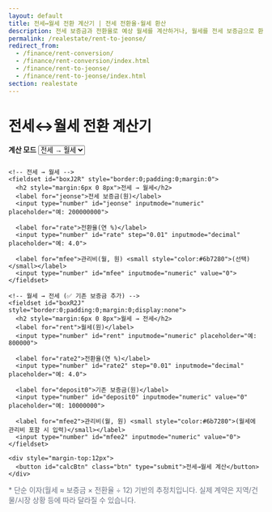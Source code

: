 ```yaml
---
layout: default
title: 전세↔월세 전환 계산기 | 전세 전환율·월세 환산
description: 전세 보증금과 전환율로 예상 월세를 계산하거나, 월세를 전세 보증금으로 환산합니다. 관리비 포함/제외 옵션 제공.
permalink: /realestate/rent-to-jeonse/
redirect_from:
  - /finance/rent-conversion/
  - /finance/rent-conversion/index.html
  - /finance/rent-to-jeonse/
  - /finance/rent-to-jeonse/index.html
section: realestate
---
```


<h1>전세↔월세 전환 계산기</h1>

<div class="card" style="max-width:820px;margin:0 auto;">
  <form onsubmit="event.preventDefault(); calcRentConv();" aria-label="전세·월세 전환 계산">
    <label for="mode"><strong>계산 모드</strong></label>
    <select id="mode" onchange="syncMode()" style="margin-bottom:10px">
      <option value="J2R">전세 → 월세</option>
      <option value="R2J">월세 → 전세</option>
    </select>

    <!-- 전세 → 월세 -->
    <fieldset id="boxJ2R" style="border:0;padding:0;margin:0">
      <h2 style="margin:6px 0 8px">전세 → 월세</h2>
      <label for="jeonse">전세 보증금(원)</label>
      <input type="number" id="jeonse" inputmode="numeric" placeholder="예: 200000000">

      <label for="rate">전환율(연 %)</label>
      <input type="number" id="rate" step="0.01" inputmode="decimal" placeholder="예: 4.0">

      <label for="mfee">관리비(월, 원) <small style="color:#6b7280">(선택)</small></label>
      <input type="number" id="mfee" inputmode="numeric" value="0">
    </fieldset>

    <!-- 월세 → 전세 (✅ 기존 보증금 추가) -->
    <fieldset id="boxR2J" style="border:0;padding:0;margin:0;display:none">
      <h2 style="margin:6px 0 8px">월세 → 전세</h2>
      <label for="rent">월세(원)</label>
      <input type="number" id="rent" inputmode="numeric" placeholder="예: 800000">

      <label for="rate2">전환율(연 %)</label>
      <input type="number" id="rate2" step="0.01" inputmode="decimal" placeholder="예: 4.0">

      <label for="deposit0">기존 보증금(원)</label>
      <input type="number" id="deposit0" inputmode="numeric" value="0" placeholder="예: 10000000">

      <label for="mfee2">관리비(월, 원) <small style="color:#6b7280">(월세에 관리비 포함 시 입력)</small></label>
      <input type="number" id="mfee2" inputmode="numeric" value="0">
    </fieldset>

    <div style="margin-top:12px">
      <button id="calcBtn" class="btn" type="submit">전세→월세 계산</button>
    </div>
  </form>

  <!-- 결과 -->
  <div id="result" class="result-box" style="margin-top:12px;"></div>

  <!-- ✅ 결과 아래 팁: 모바일 전용 -->
  <div class="promo-mobile" style="margin-top:10px">
    {% include promo-tip-rotate.html %}
  </div>

  <p style="font-size:14px;color:#6b7280;margin-top:10px">
    * 단순 이자(월세 ≈ 보증금 × 전환율 ÷ 12) 기반의 추정치입니다. 실제 계약은 지역/건물/시장 상황 등에 따라 달라질 수 있습니다.
  </p>
</div>

<style>
/* 결과 아래 팁: 데스크톱 숨김, 모바일 표시 */
@media (min-width: 861px){ .promo-mobile{ display:none; } }
@media (max-width: 860px){ .promo-mobile{ display:block; } }
</style>

<script>
function formatKRW(n){ return (isFinite(n)?Math.round(n):0).toLocaleString('ko-KR'); }
function nv(id){ const el=document.getElementById(id); return el ? (+el.value||0) : 0; }

function syncMode(){
  const mode = document.getElementById('mode').value;
  const j2r  = document.getElementById('boxJ2R');
  const r2j  = document.getElementById('boxR2J');
  const btn  = document.getElementById('calcBtn');
  if(mode === 'J2R'){ j2r.style.display=''; r2j.style.display='none'; btn.textContent='전세→월세 계산'; }
  else{ j2r.style.display='none'; r2j.style.display=''; btn.textContent='월세→전세 계산'; }
}

function calcRentConv(){
  const mode = document.getElementById('mode').value;
  const res  = document.getElementById('result');

  if(mode === 'J2R'){
    const J=nv('jeonse'), r=nv('rate')/100, fee=Math.max(0,nv('mfee'));
    const core = (J>0 && r>0) ? (J*r/12) : 0;
    const monthly = core + fee;
    res.innerHTML = `
      <div><strong>전세 → 월세</strong> : <b>${formatKRW(monthly)}</b> 원/월
        ${fee>0?` <span style="color:#6b7280">(관리비 포함)</span>`:''}
        <span style="color:#6b7280">· 순수 전환액 ${formatKRW(core)}원/월</span>
      </div>`;
  }else{
    const R=nv('rent'), r2=nv('rate2')/100, base=nv('deposit0'), fee2=Math.max(0,nv('mfee2'));
    const net = Math.max(0, R - fee2);             // 월세에서 관리비 제외
    const extra = (r2>0) ? (net / r2 * 12) : 0;    // 월세 환산 보증금
    const deposit = base + extra;                   // ✅ 기존 보증금 + 환산분
    res.innerHTML = `
      <div><strong>월세 → 전세</strong> : 등가 보증금 <b>${formatKRW(deposit)}</b> 원
        ${base>0?` <span style="color:#6b7280">(기존 보증금 ${formatKRW(base)}원 포함)</span>`:''}
        ${fee2>0?` <span style="color:#6b7280">(월세에서 관리비 ${formatKRW(fee2)}원 제외)</span>`:''}
      </div>`;
  }
  res.classList.add('show');
}
syncMode();
</script>


